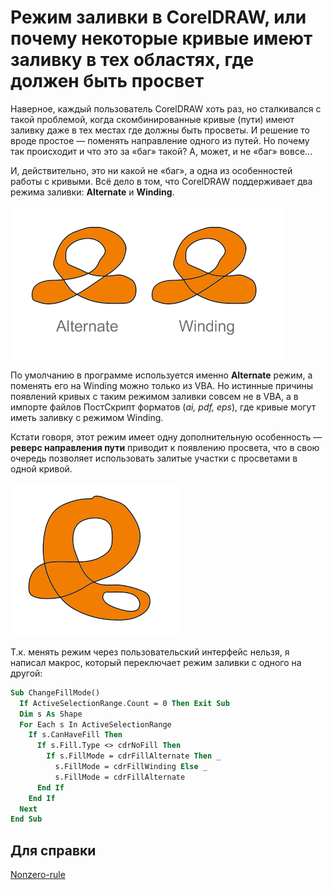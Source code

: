 ﻿# Режим заливки в CorelDRAW, или почему некоторые кривые имеют заливку в тех областях, где должен быть просвет

Наверное, каждый пользователь CorelDRAW хоть раз, но сталкивался с такой проблемой, когда скомбинированные кривые (пути) имеют заливку даже в тех местах где должны быть просветы. И решение то вроде простое — поменять направление одного из путей. Но почему так происходит и что это за «баг» такой? А, может, и не «баг» вовсе...

И, действительно, это ни какой не «баг», а одна из особенностей работы с кривыми. Всё дело в том, что CorelDRAW поддерживает два режима заливки: **Alternate** и **Winding**.

![Режим заливки в CorelDRAW](./db5d9ae7-09f3-4b3c-b936-30d43baaa4a5.png)

По умолчанию в программе используется именно **Alternate** режим, а поменять его на Winding можно только из VBA. Но истинные причины появлений кривых с таким режимом заливки совсем не в VBA, а в импорте файлов ПостСкрипт форматов (_ai, pdf, eps_), где кривые могут иметь заливку с режимом Winding.

Кстати говоря, этот режим имеет одну дополнительную особенность — **реверс направления пути** приводит к появлению просвета, что в свою очередь позволяет использовать залитые участки с просветами в одной кривой.

![Режим заливки в CorelDRAW](./02943a22-fc90-4005-b795-bb1676d1b004.png)

Т.к. менять режим через пользовательский интерфейс нельзя, я написал макрос, который переключает режим заливки с одного на другой:

```vb
Sub ChangeFillMode()
  If ActiveSelectionRange.Count = 0 Then Exit Sub
  Dim s As Shape
  For Each s In ActiveSelectionRange
    If s.CanHaveFill Then
      If s.Fill.Type <> cdrNoFill Then
        If s.FillMode = cdrFillAlternate Then _
          s.FillMode = cdrFillWinding Else _
          s.FillMode = cdrFillAlternate
      End If
    End If
  Next
End Sub
```

## Для справки

[Nonzero-rule](http://en.wikipedia.org/wiki/Nonzero-rule)
